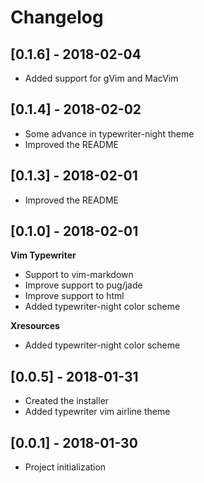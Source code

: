 # Changelog

## [0.1.6] - 2018-02-04
  - Added support for gVim and MacVim

## [0.1.4] - 2018-02-02
  - Some advance in typewriter-night theme
  - Improved the README

## [0.1.3] - 2018-02-01
  - Improved the README


## [0.1.0] - 2018-02-01

  **Vim Typewriter**
  - Support to vim-markdown
  - Improve support to pug/jade
  - Improve support to html
  - Added typewriter-night color scheme

  **Xresources**
  - Added typewriter-night color scheme


## [0.0.5] - 2018-01-31
  - Created the installer
  - Added typewriter vim airline theme

## [0.0.1] - 2018-01-30
  - Project initialization
